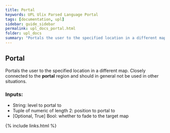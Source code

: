 ```yaml
---
title: Portal
keywords: UPL Ulix Parsed Language Portal
tags: [documentation, upl]
sidebar: guide_sidebar
permalink: upl_docs_portal.html
folder: upl_docs
summary: "Portals the user to the specified location in a different map."
---
```


## Portal

Portals the user to the specified location in a different map. Closely connected to the **portal** region and should in general not be used in other situations.

### Inputs:
- String: level to portal to
- Tuple of numeric of length 2: position to portal to
- [Optional, True] Bool: whether to fade to the target map

{% include links.html %}